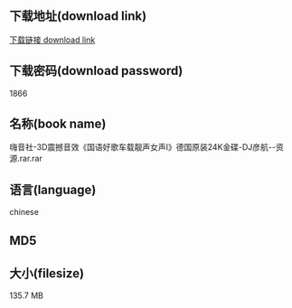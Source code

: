## 下载地址(download link)
[下载链接 download link](https://voluble-croquembouche-d321dc.netlify.app/?s=%E5%97%A8%E9%9F%B3%E7%A4%BE-3D%E9%9C%87%E6%92%BC%E9%9F%B3%E6%95%88%E3%80%8A%E5%9B%BD%E8%AF%AD%E5%A5%BD%E6%AD%8C%E8%BD%A6%E8%BD%BD%E9%9D%93%E5%A3%B0%E5%A5%B3%E5%A3%B0%E2%85%A0%E3%80%8B%E5%BE%B7%E5%9B%BD%E5%8E%9F%E8%A3%8524K%E9%87%91%E7%A2%9F-DJ%E5%BD%A6%E8%88%AA--%E8%B5%84%E6%BA%90.rar)

## 下载密码(download password)
1866

## 名称(book name)
嗨音社-3D震撼音效《国语好歌车载靓声女声Ⅰ》德国原装24K金碟-DJ彦航--资源.rar.rar

## 语言(language)
chinese

## MD5


## 大小(filesize)
135.7 MB
